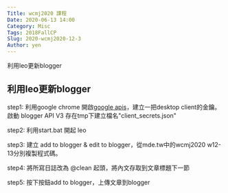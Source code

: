 ```yaml
---
Title: wcmj2020 課程
Date: 2020-06-13 14:00
Category: Misc
Tags: 2018FallCP
Slug: 2020-wcmj2020-12-3
Author: yen
---
```


利用leo更新blogger

<!--PELICAN_END_SUMMARY -->
利用leo更新blogger
----
step1: 利用google chrome 開啟[google apis]，建立一把desktop client的金鑰。啟動 blogger API V3 存在tmp下建立檔名"client_secrets.json"

step2: 利用start.bat 開起 leo

step3: 建立 add to blogger & edit to blogger，從mde.tw中的wcmj2020 w12-13分別複製程式碼。

step4: 將所寫日誌改為 @clean 起頭，將內文存取到文章標題下一節

step5: 按下按鈕add to blogger，上傳文章到blogger







[google apis]:https://console.developers.google.com/
